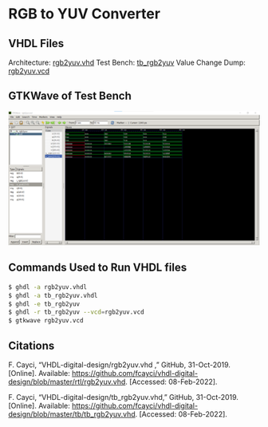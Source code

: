 # RGB to YUV Converter

## VHDL Files
Architecture: [rgb2yuv.vhd](./rgb2yuv.vhd)
Test Bench: [tb_rgb2yuv](./tb_rgb2yuv.vhd)
Value Change Dump: [rgb2yuv.vcd](./rgb2yuv.vcd)

## GTKWave of Test Bench
![This is an image](https://github.com/Arif12467/Digital-System-Design-AIA/blob/8f648c6fcabc9715b80397e0f1b0ac9631713a12/Assignment-2/rgb2yuv_gtkwave.png)

## Commands Used to Run VHDL files
```sh
$ ghdl -a rgb2yuv.vhdl
$ ghdl -a tb_rgb2yuv.vhdl
$ ghdl -e tb_rgb2yuv
$ ghdl -r tb_rgb2yuv --vcd=rgb2yuv.vcd
$ gtkwave rgb2yuv.vcd
```

## Citations
F. Cayci, “VHDL-digital-design/rgb2yuv.vhd ,” GitHub, 31-Oct-2019. [Online]. Available: https://github.com/fcayci/vhdl-digital-design/blob/master/rtl/rgb2yuv.vhd. [Accessed: 08-Feb-2022]. 

F. Cayci, “VHDL-digital-design/tb_rgb2yuv.vhd,” GitHub, 31-Oct-2019. [Online]. Available: https://github.com/fcayci/vhdl-digital-design/blob/master/tb/tb_rgb2yuv.vhd. [Accessed: 08-Feb-2022]. 
